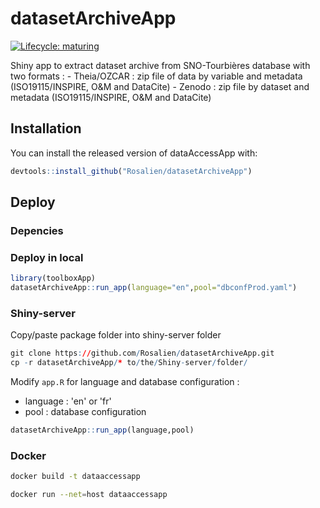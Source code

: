 # datasetArchiveApp

<!-- badges: start -->
[![Lifecycle: maturing](https://img.shields.io/badge/lifecycle-maturing-blue.svg)](https://www.tidyverse.org/lifecycle/#maturing)
<!-- badges: end -->

Shiny app to extract dataset archive from SNO-Tourbières database with two formats : 
	- Theia/OZCAR : zip file of data by variable and metadata (ISO19115/INSPIRE, O&M and DataCite)
	- Zenodo : zip file by dataset and metadata (ISO19115/INSPIRE, O&M and DataCite)

## Installation

You can install the released version of dataAccessApp with:

``` r
devtools::install_github("Rosalien/datasetArchiveApp")
```

## Deploy

### Depencies

### Deploy in local

``` r
library(toolboxApp)
datasetArchiveApp::run_app(language="en",pool="dbconfProd.yaml")
```

### Shiny-server

Copy/paste package folder into shiny-server folder

``` r
git clone https://github.com/Rosalien/datasetArchiveApp.git
cp -r datasetArchiveApp/* to/the/Shiny-server/folder/
```

Modify `app.R` for language and database configuration :

- language : 'en' or 'fr'
- pool : database configuration

``` r
datasetArchiveApp::run_app(language,pool)
```

### Docker

```bash
docker build -t dataaccessapp
```

```bash
docker run --net=host dataaccessapp
```
